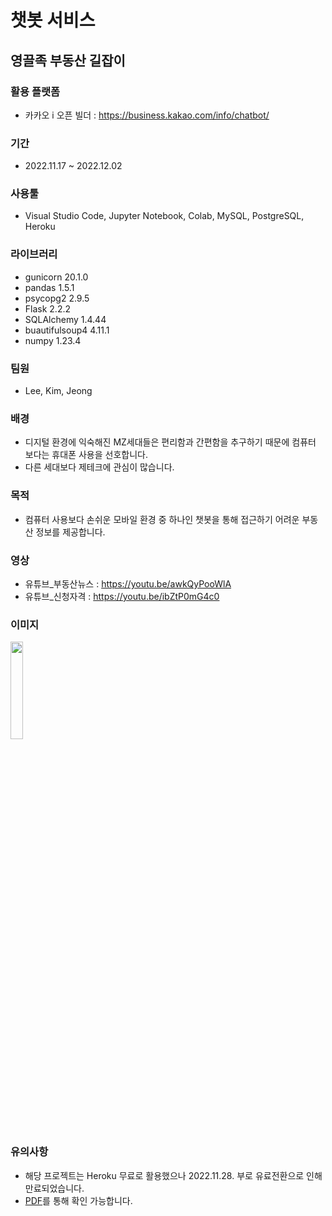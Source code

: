 # 챗봇 서비스
## 영끌족 부동산 길잡이

### 활용 플랫폼
- 카카오 i 오픈 빌더 : <https://business.kakao.com/info/chatbot/>
### 기간
- 2022.11.17 ~ 2022.12.02
### 사용툴
- Visual Studio Code, Jupyter Notebook, Colab, MySQL, PostgreSQL, Heroku
### 라이브러리
- gunicorn          20.1.0
- pandas            1.5.1
- psycopg2          2.9.5
- Flask             2.2.2
- SQLAlchemy        1.4.44
- buautifulsoup4    4.11.1
- numpy             1.23.4
### 팀원
- Lee, Kim, Jeong
### 배경
- 디지털 환경에 익숙해진 MZ세대들은 편리함과 간편함을 추구하기 때문에 컴퓨터 보다는 휴대폰 사용을 선호합니다.
- 다른 세대보다 제테크에 관심이 많습니다.
### 목적
- 컴퓨터 사용보다 손쉬운 모바일 환경 중 하나인 챗봇을 통해 접근하기 어려운 부동산 정보를 제공합니다.
### 영상
- 유튜브_부동산뉴스 : <https://youtu.be/awkQyPooWlA>
- 유튜브_신청자격 : <https://youtu.be/ibZtP0mG4c0>
### 이미지
<img width="20%" src="https://user-images.githubusercontent.com/115764982/203671955-c52d0ddf-0b76-4b31-b0b6-16fea71ff084.png">

### 유의사항
- 해당 프로젝트는 Heroku 무료로 활용했으나 2022.11.28. 부로 유료전환으로 인해 만료되었습니다.
- [PDF](/real_estate_chatbot/notice/heroku%20%EB%A7%8C%EB%A3%8C.pdf)를 통해 확인 가능합니다.